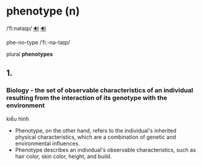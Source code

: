 # phenotype (n)

/ˈfiːnətaɪp/ [🔊](https://www.oxfordlearnersdictionaries.com/media/english/uk_pron/p/phe/pheno/phenotype__gb_1.mp3) [🔊](https://www.oxfordlearnersdictionaries.com/media/english/us_pron/p/phe/pheno/phenotype__us_1.mp3)

phe-no-type /ˈfiː-nə-taɪp/

plural **phenotypes**

## 1. 

### Biology - the set of observable characteristics of an individual resulting from the interaction of its genotype with the environment

kiểu hình

- Phenotype, on the other hand, refers to the individual's inherited physical characteristics, which are a combination of genetic and environmental influences.
- Phenotype describes an individual's observable characteristics, such as hair color, skin color, height, and build.